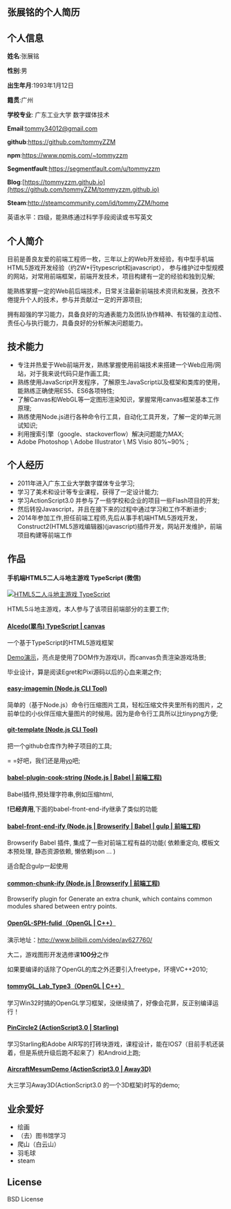 ## 张展铭的个人简历

## 个人信息

**姓名**:张展铭

**性别**:男

**出生年月**:1993年1月12日

**籍贯**:广州

**学校专业**: 广东工业大学 数字媒体技术

**Email**:tommy34012@gmail.com

**github**:https://github.com/tommyZZM

**npm**:https://www.npmjs.com/~tommyzzm

**Segmentfault**:https://segmentfault.com/u/tommyzzm

**Blog**:[https://tommyzzm.github.io](https://github.com/tommyZZM/tommyzzm.github.io)

**Steam**:http://steamcommunity.com/id/tommyZZM/home

英语水平：四级，能熟练通过科学手段阅读或书写英文

## 个人简介

目前是善良友爱的前端工程师一枚，三年以上的Web开发经验，有中型手机端HTML5游戏开发经验（约2W+行typescript和javascript），
参与维护过中型规模的网站，对常用前端框架，前端开发技术，项目构建有一定的经验和独到见解;

能熟练掌握一定的Web前后端技术，日常关注最新前端技术资讯和发展，孜孜不倦提升个人的技术，参与并贡献过一定的开源项目;

拥有超强的学习能力，具备良好的沟通表能力及团队协作精神、有较强的主动性、责任心与执行能力，具备良好的分析解决问题能力。

## 技术能力

- 专注并热爱于Web前端开发，熟练掌握使用前端技术来搭建一个Web应用/网站，对于我来说代码只是作画工具;
- 熟练使用JavaScript开发程序，了解原生JavaScript以及框架和类库的使用，能熟练正确使用ES5、ES6各项特性;
- 了解Canvas和WebGL等一定图形渲染知识，掌握常用canvas框架基本工作原理;
- 熟练使用Node.js进行各种命令行工具，自动化工具开发，了解一定的单元测试知识;
- 利用搜索引擎（google、stackoverflow）解决问题能力MAX;
- Adobe Photoshop \ Adobe Illustrator \ MS Visio 80%~90% ;

## 个人经历

- 2011年进入广东工业大学数字媒体专业学习;
- 学习了美术和设计等专业课程，获得了一定设计能力;
- 学习ActionScript3.0 并参与了一些学校和企业的项目一些Flash项目的开发;
- 然后转投Javascript，并且在接下来的过程中通过学习和工作不断进步;
- 2014年参加工作,担任前端工程师,先后从事手机端HTML5游戏开发，Construct2(HTML5游戏编辑器)(javascript)插件开发，网站开发维护，前端项目构建等前端工作

## 作品

#### 手机端HTML5二人斗地主游戏 TypeScript (微信)

[![HTML5二人斗地主游戏 TypeScript](http://7o51mi.com1.z0.glb.clouddn.com/pkddz-qr-sm.png)](https://www.pkddz.com)

HTML5斗地主游戏，本人参与了该项目前端部分的主要工作;

#### [Alcedo(翠鸟) TypeScript | canvas](https://github.com/tommyZZM/Alcedo)

一个基于TypeScript的HTML5游戏框架

[Demo演示](http://tommyzzm.github.io/ColorJet/)，亮点是使用了DOM作为游戏UI，而canvas负责渲染游戏场景;

毕业设计，算是阅读Egret和Pixi源码以后的心血来潮之作;

#### [easy-imagemin (Node.js CLI Tool)](https://github.com/tommyZZM/easy-imagemin)

简单的（基于Node.js）命令行压缩图片工具，轻松压缩文件夹里所有的图片，之前单位的小伙伴压缩大量图片的时候用。因为是命令行工具所以比tinypng方便;

#### [git-template (Node.js CLI Tool)](https://github.com/tommyZZM/git-template)

把一个github仓库作为种子项目的工具;

= =好吧，我们还是用[yo](https://www.npmjs.com/package/yo)吧;

#### [babel-plugin-cook-string (Node.js | Babel | 前端工程)](https://github.com/gfes/babel-plugin-cook-string)

Babel插件,预处理字符串,例如压缩html,

**!已经弃用**,下面的babel-front-end-ify继承了类似的功能

#### [babel-front-end-ify (Node.js | Browserify | Babel | gulp | 前端工程)](https://github.com/gfes/babel-front-end-ify)

Browserify Babel 插件, 集成了一些对前端工程有益的功能( 依赖重定向, 模板文本预处理, 静态资源依赖, 懒依赖json ... )

适合配合gulp一起使用

#### [common-chunk-ify (Node.js | Browserify | 前端工程)](https://github.com/gfes/common-chunk-ify)

Browserify plugin for Generate an extra chunk, which contains common modules shared between entry points.

#### [OpenGL-SPH-fulid（OpenGL | C++）](https://github.com/tommyZZM/OpenGL-SPH-fulid)

演示地址：http://www.bilibili.com/video/av627760/

大二，游戏图形开发选修课**100分**之作

如果要编译的话除了OpenGL的库之外还要引入freetype，环境VC++2010;

#### [tommyGL_Lab_Type3（OpenGL | C++）](https://github.com/tommyZZM/tommyGL_Lab_Type3)

学习Win32时搞的OpenGL学习框架，没继续搞了，好像会花屏，反正别编译运行！

#### [PinCircle2 (ActionScript3.0 | Starling)](https://github.com/tommyZZM/PinCircle2)

学习Starling和Adobe AIR写的打砖块游戏，课程设计，能在IOS7（目前手机还装着，但是系统升级后跑不起来了）和Android上跑;

#### [AircraftMesumDemo (ActionScript3.0 | Away3D)](https://github.com/tommyZZM/away3d-aircraftmuseumdemo)

大三学习Away3D(ActionScript3.0 的一个3D框架)时写的demo;

## 业余爱好

- 绘画
- （去）图书馆学习
- 爬山（白云山）
- 羽毛球
- steam

## License

BSD License
